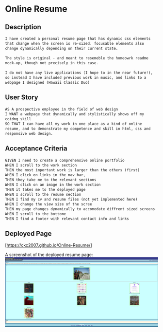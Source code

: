 # Online Resume

## Description

```
I have created a personal resume page that has dynamic css elements that change when the screen is re-sized. focusable elements also change dynamically depending on their current state.

The style is original - and meant to resemeble the homeowrk readme mock-up, though not precisely in this case.

I do not have any live applications (I hope to in the near future!), so instead I have included previous work in music, and links to a webpage I designed (Hawaii Classic Duo)
```

## User Story

```
AS A prospective employee in the field of web design
I WANT a webpage that dynamically and stylistically shows off my coidng skill
SO THAT I can have all my work in one place as a kind of online resume, and to demonstrate my competence and skill in html, css and responsive web design.
```

## Acceptance Criteria

```
GIVEN I need to create a comprehensive online portfolio
WHEN I scroll to the work section
THEN the most important work is larger than the others (first)
WHEN I click on links in the nav bar,
THEN they take me to the relevant sections
WHEN I click on an image in the work section
THEN it takes me to the deployed page
WHEN I scroll to the resume section
THEN I find my cv and resume files (not yet implemented here)
WHEN I change the view size of the scree
THEN my page changes dynamically to accomodate diffrent sized screens
WHEN I scroll to the bottome
THEN I find a footer with relevant contact info and links
```

## Deployed Page

[https://ckc2007.github.io/Online-Resume/]

A screenshot of the deployed resume page:
![demo page](./assets/images/wk-02-deployed.png)
